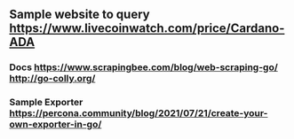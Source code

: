 ## Sample website to query https://www.livecoinwatch.com/price/Cardano-ADA
### Docs https://www.scrapingbee.com/blog/web-scraping-go/ http://go-colly.org/
### Sample Exporter https://percona.community/blog/2021/07/21/create-your-own-exporter-in-go/
